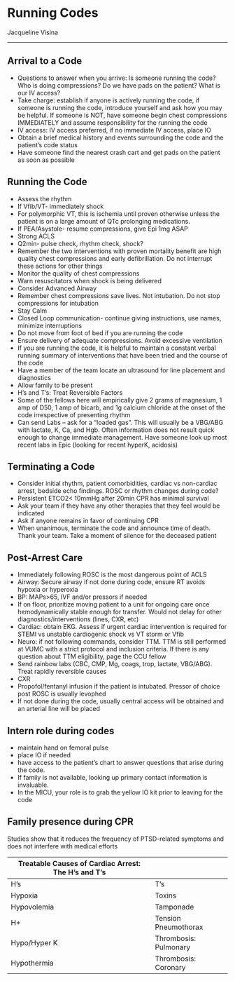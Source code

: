 # Running Codes

Jacqueline Visina

---

## Arrival to a Code

- Questions to answer when you arrive: Is someone running the code?
    Who is doing compressions? Do we have pads on the patient? What is
    our IV access?
- Take charge: establish if anyone is actively running the code, if
    someone is running the code, introduce yourself and ask how you may
    be helpful. If someone is NOT, have someone begin chest compressions
    IMMEDIATELY and assume responsibility for the running the code
- IV access: IV access preferred, if no immediate IV access, place IO
- Obtain a brief medical history and events surrounding the code and
    the patient’s code status
- Have someone find the nearest crash cart and get pads on the patient
    as soon as possible

## Running the Code

- Assess the rhythm
- If Vfib/VT- immediately shock
- For polymorphic VT, this is ischemia until proven otherwise unless
    the patient is on a large amount of QTc prolonging medications.
- If PEA/Asystole- resume compressions, give Epi 1mg ASAP
- Strong ACLS
- Q2min- pulse check, rhythm check, shock?
- Remember the two interventions with proven mortality benefit are
    high quality chest compressions and early defibrillation. Do not
    interrupt these actions for other things
- Monitor the quality of chest compressions
- Warn resuscitators when shock is being delivered
- Consider Advanced Airway
- Remember chest compressions save lives. Not intubation. Do not stop
    compressions for intubation
- Stay Calm
- Closed Loop communication- continue giving instructions, use names,
    minimize interruptions
- Do not move from foot of bed if you are running the code
- Ensure delivery of adequate compressions. Avoid excessive
    ventilation
- If you are running the code, it is helpful to maintain a constant
    verbal running summary of interventions that have been tried and the
    course of the code
- Have a member of the team locate an ultrasound for line placement
    and diagnostics
- Allow family to be present
- H’s and T’s: Treat Reversible Factors
- Some of the fellows here will empirically give 2 grams of magnesium,
    1 amp of D50, 1 amp of bicarb, and 1g calcium chloride at the onset
    of the code irrespective of presenting rhythm
- Can send Labs – ask for a “loaded gas”. This will usually be a
    VBG/ABG with lactate, K, Ca, and Hgb. Often information does not
    result quick enough to change immediate management. Have someone
    look up most recent labs in Epic (looking for recent hyperK,
    acidosis)

## Terminating a Code

- Consider initial rhythm, patient comorbidities, cardiac vs
    non-cardiac arrest, bedside echo findings. ROSC or rhythm changes
    during code?
- Persistent ETCO2\< 10mmHg after 20min CPR has minimal survival
- Ask your team if they have any other therapies that they feel would
    be indicated
- Ask if anyone remains in favor of continuing CPR
- When unanimous, terminate the code and announce time of death. Thank
    your team. Take a moment of silence for the deceased patient

## Post-Arrest Care

- Immediately following ROSC is the most dangerous point of ACLS
- Airway: Secure airway if not done during code, ensure RT avoids
    hypoxia or hyperoxia
- BP: MAPs\>65, IVF and/or pressors if needed
- If on floor, prioritize moving patient to a unit for ongoing care
    once hemodynamically stable enough for transfer. Would not delay for
    other diagnostics/interventions (lines, CXR, etc)
- Cardiac: obtain EKG. Assess if urgent cardiac intervention is
    required for STEMI vs unstable cardiogenic shock vs VT storm or Vfib
- Neuro: if not following commands, consider TTM. TTM is still
    performed at VUMC with a strict protocol and inclusion criteria. If
    there is any question about TTM eligibility, page the CCU fellow
- Send rainbow labs (CBC, CMP, Mg, coags, trop, lactate, VBG/ABG).
    Treat rapidly reversible causes
- CXR
- Propofol/fentanyl infusion if the patient is intubated. Pressor of
    choice post ROSC is usually levophed
- If not done during the code, usually central access will be obtained
    and an arterial line will be placed

## Intern role during codes

- maintain hand on femoral pulse
- place IO if needed
- have access to the patient’s chart to answer questions that arise during the code.
- If family is not available, looking up primary contact information is invaluable.
- In the MICU, your role is to grab the yellow IO kit prior to leaving for the code

## Family presence during CPR
Studies show that it reduces the frequency of
PTSD-related symptoms and does not interfere with medical efforts

| Treatable Causes of Cardiac Arrest: The H’s and T’s |                       |
|-----------------------------------------------------|-----------------------|
| H’s                                                 | T’s                   |
| Hypoxia                                             | Toxins                |
| Hypovolemia                                         | Tamponade             |
| H+                                                  | Tension Pneumothorax  |
| Hypo/Hyper K                                        | Thrombosis: Pulmonary |
| Hypothermia                                         | Thrombosis: Coronary  |
